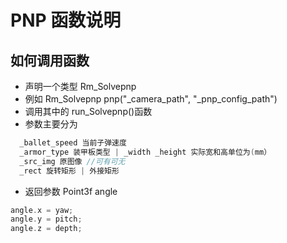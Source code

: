 # PNP 函数说明

## 如何调用函数

- 声明一个类型 Rm_Solvepnp
- 例如 Rm_Solvepnp pnp("\_camera_path", "\_pnp_config_path")
- 调用其中的 run_Solvepnp()函数
- 参数主要分为

```C++
  _ballet_speed 当前子弹速度
  _armor_type 装甲板类型 | _width _height 实际宽和高单位为(mm）
  _src_img 原图像 //可有可无
  _rect 旋转矩形 | 外接矩形
```

- 返回参数 Point3f angle

```C++
angle.x = yaw;
angle.y = pitch;
angle.z = depth;
```
